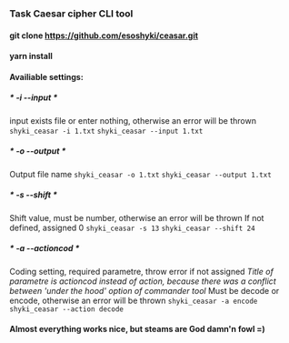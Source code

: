 ### Task Caesar cipher CLI tool

#### git clone https://github.com/esoshyki/ceasar.git

#### yarn install

#### Availiable settings:

##### * -i --input *
input exists file or enter nothing, otherwise an error will be thrown
```shyki_ceasar -i 1.txt```
```shyki_ceasar --input 1.txt```

##### * -o --output *
Output file name
```shyki_ceasar -o 1.txt```
```shyki_ceasar --output 1.txt```

##### * -s --shift *
Shift value, must be number, otherwise an error will be thrown
If not defined, assigned 0
```shyki_ceasar -s 13```
```shyki_ceasar --shift 24```

##### * -a --actioncod *
Coding setting, required parametre, throw error if not assigned
*Title of parametre is actioncod instead of action, because there was a conflict between 'under the hood' option of commander tool*
Must be decode or encode, otherwise an error will be thrown
```shyki_ceasar -a encode```
```shyki_ceasar --action decode```

#### Almost everything works nice, but steams are God damn'n fowl =)